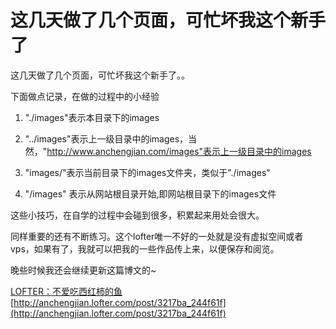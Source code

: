 # 这几天做了几个页面，可忙坏我这个新手了

这几天做了几个页面，可忙坏我这个新手了。。

下面做点记录，在做的过程中的小经验

1.  "./images"表示本目录下的images

2.  "../images"表示上一级目录中的images，当然，"http://www.anchengjian.com/images"表示上一级目录中的images

3.  "images/"表示当前目录下的images文件夹，类似于"./images"

4.  "/images" 表示从网站根目录开始,即网站根目录下的images文件 

这些小技巧，在自学的过程中会碰到很多，积累起来用处会很大。

同样重要的还有不断练习。这个lofter唯一不好的一处就是没有虚拟空间或者vps，如果有了，我就可以把我的一些作品传上来，以便保存和阅览。

晚些时候我还会继续更新这篇博文的~

[LOFTER：不爱吃西红柿的鱼](http://anchengjian.lofter.com)   [http://anchengjian.lofter.com/post/3217ba_244f61f](http://anchengjian.lofter.com/post/3217ba_244f61f)